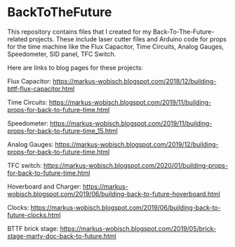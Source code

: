 
# BackToTheFuture

This repository contains files that I created for my
Back-To-The-Future-related projects.
These include laser cutter files and Arduino code for props
for the time machine like the Flux Capacitor, Time Circuits,
Analog Gauges, Speedometer, SID panel, TFC Switch.


Here are links to blog pages for these projects:

Flux Capacitor: https://markus-wobisch.blogspot.com/2018/12/building-bttf-flux-capacitor.html

Time Circuits: https://markus-wobisch.blogspot.com/2019/11/building-props-for-back-to-future-time.html

Speedometer: https://markus-wobisch.blogspot.com/2019/11/building-props-for-back-to-future-time_15.html

Analog Gauges: https://markus-wobisch.blogspot.com/2019/12/building-props-for-back-to-future-time.html

TFC switch: https://markus-wobisch.blogspot.com/2020/01/building-props-for-back-to-future-time.html

Hoverboard and Charger: https://markus-wobisch.blogspot.com/2019/06/building-back-to-future-hoverboard.html

Clocks: https://markus-wobisch.blogspot.com/2019/06/building-back-to-future-clocks.html

BTTF brick stage: https://markus-wobisch.blogspot.com/2019/05/brick-stage-marty-doc-back-to-future.html